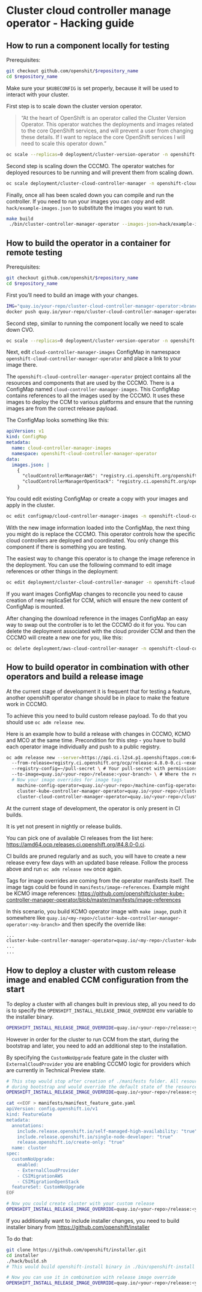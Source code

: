 # Cluster cloud controller manage operator - Hacking guide

## How to run a component locally for testing

Prerequisites:

```bash
git checkout github.com/openshit/$repository_name
cd $repository_name
```

Make sure your `$KUBECONFIG` is set properly, because it will be used to interact with your cluster.

First step is to scale down the cluster version operator.

> “At the heart of OpenShift is an operator called the Cluster Version Operator. This operator watches the deployments and images related to the core OpenShift services, and will prevent a user from changing these details. If I want to replace the core OpenShift services I will need to scale this operator down.”

```bash
oc scale --replicas=0 deployment/cluster-version-operator -n openshift-cluster-version
```

Second step is scaling down the CCCMO. The operator watches for deployed resources to be running and will prevent them from scaling down.

```bash
oc scale deployment/cluster-cloud-controller-manager -n openshift-cloud-controller-manager-operator --replicas=0
```

Finally, once all has been scaled down you can compile and run the controller. If you need to run your images you can copy and edit `hack/example-images.json` to substitute the images you want to run.

```bash
make build
 ./bin/cluster-controller-manager-operator --images-json=hack/example-images.json
```

## How to build the operator in a container for remote testing

Prerequisites:

```bash
git checkout github.com/openshit/$repository_name
cd $repository_name
```

First you’ll need to build an image with your changes.

```bash
IMG="quay.io/your-repo/cluster-cloud-controller-manager-operator:<branch-name>" make images
docker push quay.io/your-repo/cluster-cloud-controller-manager-operator:<branch-name>
```

Second step, similar to running the component locally we need to scale down CVO.

```bash
oc scale --replicas=0 deployment/cluster-version-operator -n openshift-cluster-version
```

Next, edit `cloud-controller-manager-images` ConfigMap in namespace `openshift-cloud-controller-manager-operator` and place a link to your image there.

The `openshift-cloud-controller-manager-operator` project contains all the resources and components that are used by the CCCMO.
There is a ConfigMap named `cloud-controller-manager-images`.
This ConfigMap contains references to all the images used by the CCCMO.
It uses these images to deploy the CCM to various platforms and ensure that the running images are from the correct release payload.

The ConfigMap looks something like this:

```yaml
apiVersion: v1
kind: ConfigMap
metadata:
  name: cloud-controller-manager-images
  namespace: openshift-cloud-controller-manager-operator
data:
  images.json: |
    {
      "cloudControllerManagerAWS": "registry.ci.openshift.org/openshift:aws-cloud-controller-manager",
      "cloudControllerManagerOpenStack": "registry.ci.openshift.org/openshift:openstack-cloud-controller-manager"
    }
```

You could edit existing ConfigMap or create a copy with your images and apply in the cluster.

```bash
oc edit configmap/cloud-controller-manager-images -n openshift-cloud-controller-manager-operator
```

With the new image information loaded into the ConfigMap, the next thing you might do is replace the CCCMO. This operator controls how the specific cloud controllers are deployed and coordinated. You only change this component if there is something you are testing.

The easiest way to change this operator is to change the image reference in the deployment. You can use the following command to edit image references or other things in the deployment:

```bash
oc edit deployment/cluster-cloud-controller-manager -n openshift-cloud-controller-manager-operator
```

If you want images ConfigMap changes to reconcile you need to cause creation of new replicaSet for CCM, which will ensure the new content of ConfigMap is mounted.

After changing the download reference in the images ConfigMap an easy way to swap out the controller is to let the CCCMO do it for you. You can delete the deployment associated with the cloud provider CCM and then the CCCMO will create a new one for you, like this:

```bash
oc delete deployment/aws-cloud-controller-manager -n openshift-cloud-controller-manager
```

## How to build operator in combination with other operators and build a release image

At the current stage of development it is frequent that for testing a feature, another openshift operator change should be in place to make the feature work in CCCMO.

To achieve this you need to build custom release payload. To do that you should use `oc adm release new`.

Here is an example how to build a release with changes in CCCMO, KCMO and MCO at the same time. Precondition for this step - you have to build each operator image individually and push to a public registry.

```bash
oc adm release new --server=https://api.ci.l2s4.p1.openshiftapps.com:6443 \ # CI server to pull existing release payload from
  --from-release=registry.ci.openshift.org/ocp/release:4.8.0-0.ci-<example> \ # Your release tag to pull the rest of the images from
  --registry-config=~/pull-secret \ # Your pull-secret with permissions to read from CI server
  --to-image=quay.io/<your-repo>/release:<your-branch> \ # Where the release image will be pushed
  # Now your image overrides for image tags
    machine-config-operator=quay.io/<your-repo>/machine-config-operator:<your-branch> \
    cluster-kube-controller-manager-operator=quay.io/<your-repo>/cluster-kube-controller-manager-operator:<your-branch> \
    cluster-cloud-controller-manager-operator=quay.io/<your-repo>/cluster-cloud-controller-manager-operator:<your-branch>
```

At the current stage of development, the operator is only present in CI builds. 

It is yet not present in nightly or release builds.

You can pick one of available CI releases from the list here: https://amd64.ocp.releases.ci.openshift.org/#4.8.0-0.ci.

CI builds are pruned regularly and as such, you will have to create a new release every few days with an updated base release. Follow the process above and run `oc adm release new` once again.

Tags for image overrides are coming from the operator manifests itself. The image tags could be found in `manifests/image-references`. Example might be KCMO image references: https://github.com/openshift/cluster-kube-controller-manager-operator/blob/master/manifests/image-references

In this scenario, you build KCMO operator image with `make image`, push it somewhere like `quay.io/<my-repo>/cluster-kube-controller-manager-operator:<my-branch>` and then specify the override like:

```bash
...
cluster-kube-controller-manager-operator=quay.io/<my-repo>/cluster-kube-controller-manager-operator:<my-branch>
...
...
```

## How to deploy a cluster with custom release image and enabled CCM configuration from the start

To deploy a cluster with all changes built in previous step, all you need to do is to specify the `OPENSHIFT_INSTALL_RELEASE_IMAGE_OVERRIDE` env variable to the installer binary.

```bash
OPENSHIFT_INSTALL_RELEASE_IMAGE_OVERRIDE=quay.io/<your-repo>/release:<your-branch> openshift-install create cluster
```

However in order for the cluster to run CCM from the start, during the bootstrap and later, you need to add an additional step to the installation.

By specifying the `CustomNoUpgrade` feature gate in the cluster with `ExternalCloudProvider` you are enabling CCCMO logic for providers which are currently in Technical Preview state.

```bash
# This step would stop after creation of ./manifests folder. All resources placed there will be created in the cluster
# during bootstrap and would override the default state of the resource in the cluster.
OPENSHIFT_INSTALL_RELEASE_IMAGE_OVERRIDE=quay.io/<your-repo>/release:<your-branch> openshift-install create manifests

cat <<EOF > manifests/manifest_feature_gate.yaml
apiVersion: config.openshift.io/v1
kind: FeatureGate
metadata:
  annotations:
    include.release.openshift.io/self-managed-high-availability: "true"
    include.release.openshift.io/single-node-developer: "true"
    release.openshift.io/create-only: "true"
  name: cluster
spec:
  customNoUpgrade:
    enabled:
    - ExternalCloudProvider
    - CSIMigrationAWS
    - CSIMigrationOpenStack
  featureSet: CustomNoUpgrade
EOF

# Now you could create cluster with your custom release
OPENSHIFT_INSTALL_RELEASE_IMAGE_OVERRIDE=quay.io/<your-repo>/release:<your-branch> openshift-install create cluster
```

If you additionally want to include installer changes, you need to build installer binary from https://github.com/openshift/installer

To do that:

```bash
git clone https://github.com/openshift/installer.git
cd installer
./hack/build.sh
# This would build openshift-install binary in ./bin/openshift-install

# Now you can use it in combination with release image override
OPENSHIFT_INSTALL_RELEASE_IMAGE_OVERRIDE=quay.io/<your-repo>/release:<your-branch> ./bin/openshift-install create cluster
```
